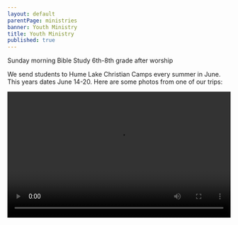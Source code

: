 ```yaml
---
layout: default
parentPage: ministries
banner: Youth Ministry
title: Youth Ministry
published: true
---
```

Sunday morning Bible Study 6th-8th grade after worship

We send students to Hume Lake Christian Camps every summer in June. This years dates June 14-20. Here are some photos from one of our trips:

<div style="max-width: 700px; max-height:393.75px">
  <div style="max-width: 700px;height: 0;padding-bottom: 56.25%; position: relative;">
    <video style="position: absolute; top:0; left: 0;width: 100%; height: 100%" src="https://res.cloudinary.com/deqkp2xjs/video/upload/v1544204635/videos/hume.mp4" controls></video>
  </div>
</div>
